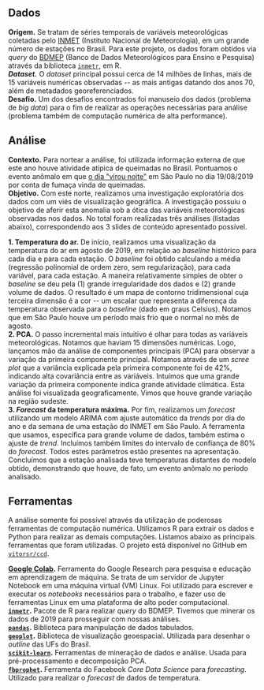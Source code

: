 ## Dados

**Origem.** Se tratam de séries temporais de variáveis meteorológicas coletadas pelo [INMET](http://www.inmet.gov.br/portal/) (Instituto Nacional de Meteorologia), em um grande número de estações no Brasil. Para este projeto, os dados foram obtidos via *query* do [BDMEP](http://www.inmet.gov.br/projetos/rede/pesquisa/) (Banco de Dados Meteorológicos para Ensino e Pesquisa) através da biblioteca [`inmetr`](https://github.com/lhmet/inmetr), em R.  
***Dataset.*** O *dataset* principal possui cerca de 14 milhões de linhas, mais de 15 variáveis numéricas observadas -- as mais antigas datando dos anos 70, além de metadados georeferenciados.  
**Desafio.** Um dos desafios encontrados foi manuseio dos dados (problema de *big data*) para o fim de realizar as operações necessárias para análise (problema também de computação numérica de alta performance).

## Análise

**Contexto.** Para nortear a análise, foi utilizada informação externa de que este ano houve atividade atípica de queimadas no Brasil. Pontuamos o evento anômalo em que [o dia "virou noite"](https://g1.globo.com/sp/sao-paulo/noticia/2019/08/19/dia-vira-noite-em-sao-paulo-com-chegada-de-frente-fria-nesta-segunda.ghtml) em São Paulo no dia 19/08/2019 por conta de fumaça vinda de queimadas.  
**Objetivo.** Com este norte, realizamos uma investigação exploratória dos dados com um viés de visualização geográfica. A investigação possuiu o objetivo de aferir esta anomalia sob a ótica das variáveis meteorológicas observadas nos dados. No total foram realizadas três análises (listadas abaixo), correspondendo aos 3 slides de conteúdo apresentado possível.

**1. Temperatura do ar.** De início, realizamos uma visualização da temperatura do ar em agosto de 2019, em relação ao *baseline* histórico para cada dia e para cada estação. O *baseline* foi obtido calculando a média (regressão polinomial de ordem zero, sem regularização), para cada variável, para cada estação. A maneira relativamente simples de obter o *baseline* se deu pela (1) grande irregularidade dos dados e (2) grande volume de dados. O resultado é um mapa de contorno tridimensional cuja terceira dimensão é a cor -- um escalar que representa a diferença da temperatura observada para o *baseline* (dado em graus Celsius). Notamos que em São Paulo houve um período mais frio que o normal no mês de agosto.  
**2. PCA.** O passo incremental mais intuitivo é olhar para todas as variáveis meteorológicas. Notamos que haviam 15 dimensões numéricas. Logo, lançamos mão da análise de componentes principais (PCA) para observar a variação da primeira componente principal. Notamos através de um *scree plot* que a variância explicada pela primeira componente foi de 42%, indicando alta covariância entre as variáveis. Intuímos que uma grande variação da primeira componente indica grande atividade climática. Esta análise foi visualizada geograficamente. Vimos que houve grande variação na região sudeste.  
**3. *Forecast* da temperatura máxima.** Por fim, realizamos um *forecast* utilizando um modelo ARIMA com ajuste automático da *trends* por dia do ano e da semana de uma estação do INMET em São Paulo. A ferramenta que usamos, específica para grande volume de dados, também estima o ajuste de *trend*. Incluímos também limites do intervalo de confiança de 80% do *forecast*. Todos estes parâmetros estão presentes na apresentação. Concluímos que a estação analisada teve temperaturas distantes do modelo obtido, demonstrando que houve, de fato, um evento anômalo no período analisado.

## Ferramentas

A análise somente foi possível através da utilização de poderosas ferramentas de computação numérica. Utilizamos R para extrair os dados e Python para realizar as demais computações. Listamos abaixo as principais ferramentas que foram utilizadas. O projeto está disponível no GitHub em [`vitorsr/ccd`](https://github.com/vitorsr/ccd).

**[Google Colab](https://colab.research.google.com/).** Ferramenta do Google Research para pesquisa e educação em aprendizagem de máquina. Se trata de um servidor de Jupyter Notebook em uma máquina virtual (VM) Linux. Foi utilizado para escrever e executar os *notebooks* necessários para o trabalho, e fazer uso de ferramentas Linux em uma plataforma de alto poder computacional.  
**[`inmetr`](https://github.com/lhmet/inmetr).** Pacote de R para realizar *query* do BDMEP. Tivemos que minerar os dados de 2019 para prosseguir com nossas análises.  
**[`pandas`](https://pandas.pydata.org/).** Biblioteca para manipulação de dados tabulados.  
**[`geoplot`](https://residentmario.github.io/geoplot/index.html).** Biblioteca de visualização geoespacial. Utilizada para desenhar o *outline* das UFs do Brasil.  
**[`scikit-learn`](https://scikit-learn.org/stable/index.html).** Ferramentas de mineração de dados e análise. Usada para pré-processamento e decomposição PCA.  
**[`fbprophet`](https://facebook.github.io/prophet/).** Ferramenta do Facebook *Core Data Science* para *forecasting*. Utilizado para realizar o *forecast* de dados de temperatura.

